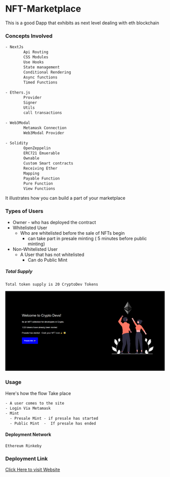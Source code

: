 # NFT-Marketplace

This is a good Dapp that exhibits as next level dealing with eth blockchain
###  Concepts Involved

    - NextJs
            Api Routing
            CSS Modules
            Use Hooks
            State management
            Conditional Rendering
            Async functions
            Timed Functions
      
    - Ethers.js
            Provider
            Signer
            Utils
            call transactions
      
    - Web3Modal
            Metamask Connection
            Web3Modal Provider

    - Solidity    
            OpenZeppelin
            ERC721 Emuerable 
            Ownable
            Custom Smart contracts 
            Receiving Ether
            Mapping
            Payable Function
            Pure Function
            View Functions

    

It illustrates how you can build a part of your marketplace

### Types of Users
  
  - Owner - who has deployed the contract
  - Whitelisted User
      - Who are whitelisted before the sale of NFTs begin
          - can take part in presale minting ( 5 minutes before public minting)
  - Non-Whitelisted User
      - A User that has not whitelisted
          - Can do Public Mint
         
         
##### Total Supply
    Total token supply is 20 CryptoDev Tokens
    
![Website Demo](./CD.PNG "CryptoDev NFT Marketlpace")

### Usage

Here's how the flow Take place

    - A user comes to the site
    - Login Via Metamask
    - Mint
      - Presale Mint - if presale has started
      - Public Mint  -  If presale has ended

#### Deployment Network
    Ethereum Rinkeby
    
### Deployment Link    

[Click Here to visit Website](https://nft-marketplace-umaresso.vercel.app/)
    
    
